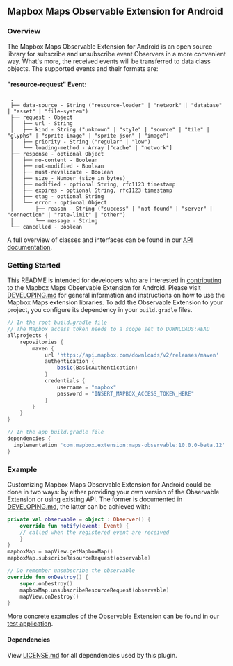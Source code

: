 ## Mapbox Maps Observable Extension for Android

### Overview

The Mapbox Maps Observable Extension for Android is an open source library for subscribe and unsubscribe event Observers in a more convenient way. What's more, the received events will be transferred to data class objects.
The supported events and their formats are:
#### "resource-request" Event:
```
 .
 ├── data-source - String ("resource-loader" | "network" | "database" | "asset" | "file-system")
 ├── request - Object
 │   ├── url - String
 │   ├── kind - String ("unknown" | "style" | "source" | "tile" | "glyphs" | "sprite-image" | "sprite-json" | "image")
 │   ├── priority - String ("regular" | "low")
 │   └── loading-method - Array ["cache" | "network"]
 ├── response - optional Object
 │   ├── no-content - Boolean
 │   ├── not-modified - Boolean
 │   ├── must-revalidate - Boolean
 │   ├── size - Number (size in bytes)
 │   ├── modified - optional String, rfc1123 timestamp
 │   ├── expires - optional String, rfc1123 timestamp
 │   ├── etag - optional String
 │   └── error - optional Object
 │       ├── reason - String ("success" | "not-found" | "server" | "connection" | "rate-limit" | "other")
 │       └── message - String
 └── cancelled - Boolean
```

A full overview of classes and interfaces can be found in our [API documentation](https://docs.mapbox.com/android/maps/overview/).

### Getting Started

This README is intended for developers who are interested in [contributing](https://github.com/mapbox/mapbox-maps-android/blob/master/CONTRIBUTING.md) to the Mapbox Maps Observable Extension for Android. Please visit [DEVELOPING.md](https://github.com/mapbox/mapbox-maps-android/blob/master/DEVELOPING.md) for general information and instructions on how to use the Mapbox Maps extension libraries. To add the Observable Extension to your project, you configure its dependency in your `build.gradle` files.

```groovy
// In the root build.gradle file
// The Mapbox access token needs to a scope set to DOWNLOADS:READ
allprojects {
    repositories {
        maven {
            url 'https://api.mapbox.com/downloads/v2/releases/maven'
            authentication {
                basic(BasicAuthentication)
            }
            credentials {
                username = "mapbox"
                password = "INSERT_MAPBOX_ACCESS_TOKEN_HERE"
            }
        }
    }
}

// In the app build.gradle file
dependencies {
  implementation 'com.mapbox.extension:maps-observable:10.0.0-beta.12'
}
```

### Example

Customizing Mapbox Maps Observable Extension for Android could be done in two ways: by either providing your own version of the Observable Extension or using existing API. The former is documented in [DEVELOPING.md](https://github.com/mapbox/mapbox-maps-android/blob/master/DEVELOPING.md), the latter can be achieved with:

```kotlin
private val observable = object : Observer() {
    override fun notify(event: Event) {
    // called when the registered event are received
    }
}
mapboxMap = mapView.getMapboxMap()
mapboxMap.subscribeResourceRequest(observable)

// Do remember unsubscribe the observable
override fun onDestroy() {
    super.onDestroy()
    mapboxMap.unsubscribeResourceRequest(observable)
    mapView.onDestroy()
}
```

More concrete examples of the Observable Extension can be found in our [test application](https://github.com/mapbox/mapbox-maps-android/tree/master/app/src/main/java/com/mapbox/maps/testapp).

#### Dependencies

View [LICENSE.md](LICENSE.md) for all dependencies used by this plugin.
